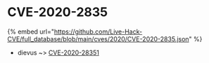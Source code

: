 # CVE-2020-2835
{% embed url="https://github.com/Live-Hack-CVE/full_database/blob/main/cves/2020/CVE-2020-2835.json" %}

* dievus ~> [CVE-2020-28351](https://www.alice-snow.ru/2020/database/cve-2020-2835/cve-2020-28351-dievus)